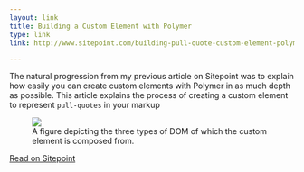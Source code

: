 ```yaml
---
layout: link
title: Building a Custom Element with Polymer
type: link
link: http://www.sitepoint.com/building-pull-quote-custom-element-polymer/

---
```


The natural progression from my previous article on Sitepoint was to explain 
how easily you can create custom elements with Polymer in as much depth as 
possible. This article explains the process of creating a custom element to 
represent `pull-quotes` in your markup

<figure>
    <img src="http://res.cloudinary.com/dw9fem4ki/image/upload/c_scale,w_800/v1412418534/all-three-doms_goqxvv.png">
    <figcaption>A figure depicting the three types of DOM of which the custom element is composed from.</figcaption>
</figure>

[Read on Sitepoint](http://www.sitepoint.com/building-pull-quote-custom-element-polymer/)